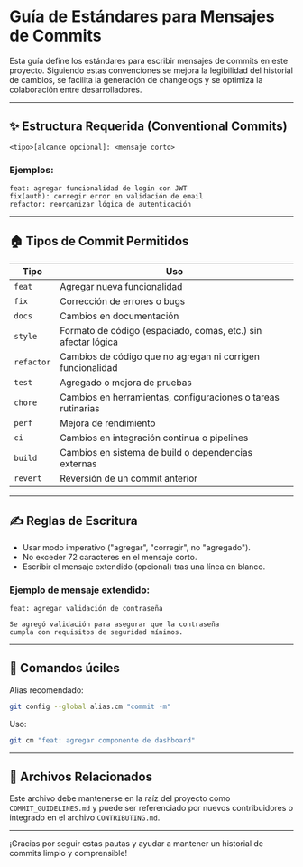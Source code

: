 # Guía de Estándares para Mensajes de Commits

Esta guía define los estándares para escribir mensajes de commits en este proyecto. Siguiendo estas convenciones se mejora la legibilidad del historial de cambios, se facilita la generación de changelogs y se optimiza la colaboración entre desarrolladores.

---

## ✨ Estructura Requerida (Conventional Commits)

```
<tipo>[alcance opcional]: <mensaje corto>
```

### Ejemplos:
```
feat: agregar funcionalidad de login con JWT
fix(auth): corregir error en validación de email
refactor: reorganizar lógica de autenticación
```

---

## 🏠 Tipos de Commit Permitidos

| Tipo       | Uso                                                          |
|------------|--------------------------------------------------------------|
| `feat`     | Agregar nueva funcionalidad                                  |
| `fix`      | Corrección de errores o bugs                                 |
| `docs`     | Cambios en documentación                                     |
| `style`    | Formato de código (espaciado, comas, etc.) sin afectar lógica |
| `refactor` | Cambios de código que no agregan ni corrigen funcionalidad   |
| `test`     | Agregado o mejora de pruebas                                 |
| `chore`    | Cambios en herramientas, configuraciones o tareas rutinarias |
| `perf`     | Mejora de rendimiento                                         |
| `ci`       | Cambios en integración continua o pipelines                   |
| `build`    | Cambios en sistema de build o dependencias externas          |
| `revert`   | Reversión de un commit anterior                              |

---

## ✍️ Reglas de Escritura

- Usar modo imperativo ("agregar", "corregir", no "agregado").
- No exceder 72 caracteres en el mensaje corto.
- Escribir el mensaje extendido (opcional) tras una línea en blanco.

### Ejemplo de mensaje extendido:
```
feat: agregar validación de contraseña

Se agregó validación para asegurar que la contraseña
cumpla con requisitos de seguridad mínimos.
```

---

## 🔧 Comandos úciles

Alias recomendado:
```bash
git config --global alias.cm "commit -m"
```

Uso:
```bash
git cm "feat: agregar componente de dashboard"
```

---

## 📄 Archivos Relacionados

Este archivo debe mantenerse en la raíz del proyecto como `COMMIT_GUIDELINES.md` y puede ser referenciado por nuevos contribuidores o integrado en el archivo `CONTRIBUTING.md`.

---

¡Gracias por seguir estas pautas y ayudar a mantener un historial de commits limpio y comprensible!

